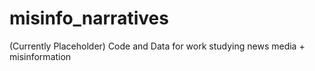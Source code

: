 # misinfo_narratives
(Currently Placeholder) Code and Data for work studying news media + misinformation
